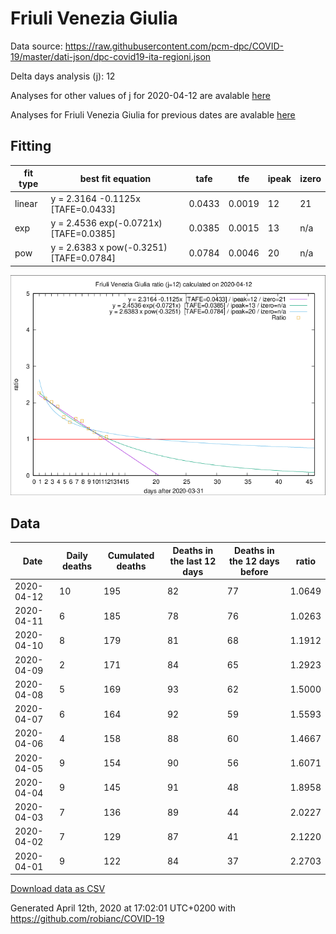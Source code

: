 # Friuli Venezia Giulia

Data source: https://raw.githubusercontent.com/pcm-dpc/COVID-19/master/dati-json/dpc-covid19-ita-regioni.json

Delta days analysis (j): 12

Analyses for other values of j for 2020-04-12 are avalable [here](../2020-04-12/README.md)

Analyses for Friuli Venezia Giulia for previous dates are avalable [here](../README.md)

## Fitting 
|fit type|best fit equation|tafe|tfe|ipeak|izero|
|-------|-----|--------|------|---|---|
|linear|y = 2.3164 -0.1125x  [TAFE=0.0433]|0.0433|0.0019|12|21|
|exp|y = 2.4536 exp(-0.0721x)  [TAFE=0.0385]|0.0385|0.0015|13|n/a|
|pow|y = 2.6383 x pow(-0.3251)  [TAFE=0.0784]|0.0784|0.0046|20|n/a|

![Plot](COVID-19_friuli_venezia_giulia_j12_2020-04-12.png)

## Data
|Date|Daily deaths|Cumulated deaths|Deaths in the last 12 days|Deaths in the 12 days before|ratio|
|----|----------|-----------|-------|--------------------|-----|
|2020-04-12|10|195|82|77|1.0649|
|2020-04-11|6|185|78|76|1.0263|
|2020-04-10|8|179|81|68|1.1912|
|2020-04-09|2|171|84|65|1.2923|
|2020-04-08|5|169|93|62|1.5000|
|2020-04-07|6|164|92|59|1.5593|
|2020-04-06|4|158|88|60|1.4667|
|2020-04-05|9|154|90|56|1.6071|
|2020-04-04|9|145|91|48|1.8958|
|2020-04-03|7|136|89|44|2.0227|
|2020-04-02|7|129|87|41|2.1220|
|2020-04-01|9|122|84|37|2.2703|

[Download data as CSV](COVID-19_friuli_venezia_giulia_j12_2020-04-12.csv)

Generated April 12th, 2020 at 17:02:01 UTC+0200 with https://github.com/robianc/COVID-19

